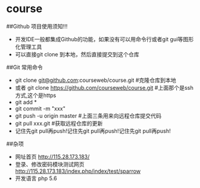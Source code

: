 # course

##Github 项目使用须知!!!
* 开发IDE一般都集成Github的功能，如果没有可以用命令行或者git gui等图形化管理工具
* 可以直接git clone 到本地，然后直接提交到这个仓库

##Git 常用命令
* git clone git@github.com:courseweb/course.git    #克隆仓库到本地
* 或者 git clone https://github.com/courseweb/course.git #上面那个是ssh方式,这个是https
* git add * 	
* git commit -m "xxx"
* git push -u origin master 	#上面三条用来向远程仓库提交代码
* git pull xxx.git #获取远程仓库的更新
* 记住先git pull再push!记住先git pull再push!记住先git pull再push!

##杂项
* 网址首页 http://115.28.173.183/
* 登录、修改密码模块测试网页 http://115.28.173.183/index.php/index/test/sparrow
* 开发语言 php 5.6
